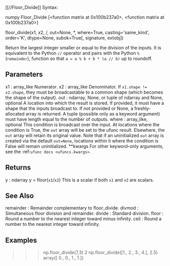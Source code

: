 [[//Floor_Divide]]
Syntax:

  numpy Floor_Divide [<function matrix at 0x100b237a0>, <function matrix at 0x100b237a0>]

floor_divide(x1, x2, /, out=None, *, where=True, casting='same_kind', order='K', dtype=None, subok=True[, signature, extobj])

Return the largest integer smaller or equal to the division of the inputs.
It is equivalent to the Python ``//`` operator and pairs with the
Python ``%`` (`remainder`), function so that ``a = a % b + b * (a // b)``
up to roundoff.

Parameters
----------
x1 : array_like
    Numerator.
x2 : array_like
    Denominator.
    If ``x1.shape != x2.shape``, they must be broadcastable to a common
    shape (which becomes the shape of the output).
out : ndarray, None, or tuple of ndarray and None, optional
    A location into which the result is stored. If provided, it must have
    a shape that the inputs broadcast to. If not provided or None,
    a freshly-allocated array is returned. A tuple (possible only as a
    keyword argument) must have length equal to the number of outputs.
where : array_like, optional
    This condition is broadcast over the input. At locations where the
    condition is True, the `out` array will be set to the ufunc result.
    Elsewhere, the `out` array will retain its original value.
    Note that if an uninitialized `out` array is created via the default
    ``out=None``, locations within it where the condition is False will
    remain uninitialized.
**kwargs
    For other keyword-only arguments, see the
    :ref:`ufunc docs <ufuncs.kwargs>`.

Returns
-------
y : ndarray
    y = floor(`x1`/`x2`)
    This is a scalar if both `x1` and `x2` are scalars.

See Also
--------
remainder : Remainder complementary to floor_divide.
divmod : Simultaneous floor division and remainder.
divide : Standard division.
floor : Round a number to the nearest integer toward minus infinity.
ceil : Round a number to the nearest integer toward infinity.

Examples
--------
>>> np.floor_divide(7,3)
2
>>> np.floor_divide([1., 2., 3., 4.], 2.5)
array([ 0.,  0.,  1.,  1.])